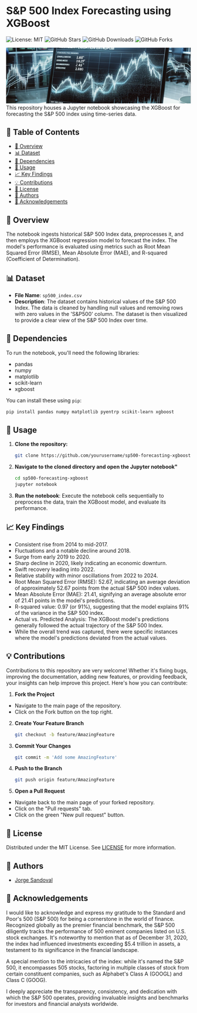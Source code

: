 # S&P 500 Index Forecasting using XGBoost

![License: MIT](https://img.shields.io/badge/License-MIT-yellow.svg)
![GitHub Stars](https://img.shields.io/github/stars/jorgesandoval/sp500-forecasting-xgboost.svg)
![GitHub Downloads](https://img.shields.io/github/downloads/jorgesandoval/sp500-forecasting-xgboost/total.svg)
![GitHub Forks](https://img.shields.io/github/forks/jorgesandoval/sp500-forecasting-xgboost.svg)


![Alt text](images/SP500Forecasting.png)
This repository houses a Jupyter notebook showcasing the XGBoost for forecasting the S&P 500 index using time-series data.



## 📖 Table of Contents
- [📌 Overview](#-overview)
- [📊 Dataset](#-dataset)
- [🔧 Dependencies](#-dependencies)
- [🚀 Usage](#-usage)
- [📈 Key Findings](#-key-findings)
- [💡 Contributions](#-contributions)
- [📜 License](#-license)
- [👤 Authors](#-authors)
- [🙌 Acknowledgements](#-acknowledgements)

## 📌 Overview
The notebook ingests historical S&P 500 Index data, preprocesses it, and then employs the XGBoost regression model to forecast the index. The model's performance is evaluated using metrics such as Root Mean Squared Error (RMSE), Mean Absolute Error (MAE), and R-squared (Coefficient of Determination).

## 📊 Dataset

* **File Name**: `sp500_index.csv`
* **Description**: The dataset contains historical values of the S&P 500 Index. The data is cleaned by handling null values and removing rows with zero values in the 'S&P500' column. The dataset is then visualized to provide a clear view of the S&P 500 Index over time.

## 🔧 Dependencies

To run the notebook, you'll need the following libraries:

- pandas
- numpy
- matplotlib
- scikit-learn
- xgboost

You can install these using `pip`:

```bash
pip install pandas numpy matplotlib pyentrp scikit-learn xgboost
```

## 🚀 Usage

1. **Clone the repository:**

   ```bash
   git clone https://github.com/yourusername/sp500-forecasting-xgboost.git
   ```
2. **Navigate to the cloned directory and open the Jupyter notebook"**

    ```bash
    cd sp500-forecasting-xgboost
    jupyter notebook
    ```
3. **Run the notebook**: Execute the notebook cells sequentially to preprocess the data, train the XGBoost model, and evaluate its performance.
## 📈 Key Findings

* Consistent rise from 2014 to mid-2017.
* Fluctuations and a notable decline around 2018.
* Surge from early 2019 to 2020.
* Sharp decline in 2020, likely indicating an economic downturn.
* Swift recovery leading into 2022.
* Relative stability with minor oscillations from 2022 to 2024.
* Root Mean Squared Error (RMSE): 52.67, indicating an average deviation of approximately 52.67 points from the actual S&P 500 index values.
* Mean Absolute Error (MAE): 21.41, signifying an average absolute error of 21.41 points in the model's predictions.
* R-squared value: 0.97 (or 91%), suggesting that the model explains 91% of the variance in the S&P 500 index.
* Actual vs. Predicted Analysis: The XGBoost model's predictions generally followed the actual trajectory of the S&P 500 Index.
* While the overall trend was captured, there were specific instances where the model's predictions deviated from the actual values.

## 💡 Contributions

Contributions to this repository are very welcome! Whether it's fixing bugs, improving the documentation, adding new features, or providing feedback, your insights can help improve this project. Here's how you can contribute:

1. **Fork the Project**
* Navigate to the main page of the repository.
* Click on the Fork button on the top right.

2. **Create Your Feature Branch**
    ```bash
    git checkout -b feature/AmazingFeature
    ```

3. **Commit Your Changes**
    ```bash
    git commit -m 'Add some AmazingFeature'
    ```
4. **Push to the Branch**
    ```bash
    git push origin feature/AmazingFeature
    ```
5. **Open a Pull Request**
* Navigate back to the main page of your forked repository.
* Click on the "Pull requests" tab.
* Click on the green "New pull request" button.


## 📜 License

Distributed under the MIT License. See [LICENSE](https://opensource.org/licenses/MIT) for more information.

## 👤 Authors
* [Jorge Sandoval](https://www.linkedin.com/in/jorge-g-sandoval/)

## 🙌 Acknowledgements

I would like to acknowledge and express my gratitude to the Standard and Poor's 500 (S&P 500) for being a cornerstone in the world of finance. Recognized globally as the premier financial benchmark, the S&P 500 diligently tracks the performance of 500 eminent companies listed on U.S. stock exchanges. It's noteworthy to mention that as of December 31, 2020, the index had influenced investments exceeding $5.4 trillion in assets, a testament to its significance in the financial landscape.

A special mention to the intricacies of the index: while it's named the S&P 500, it encompasses 505 stocks, factoring in multiple classes of stock from certain constituent companies, such as Alphabet's Class A (GOOGL) and Class C (GOOG).

I deeply appreciate the transparency, consistency, and dedication with which the S&P 500 operates, providing invaluable insights and benchmarks for investors and financial analysts worldwide.


